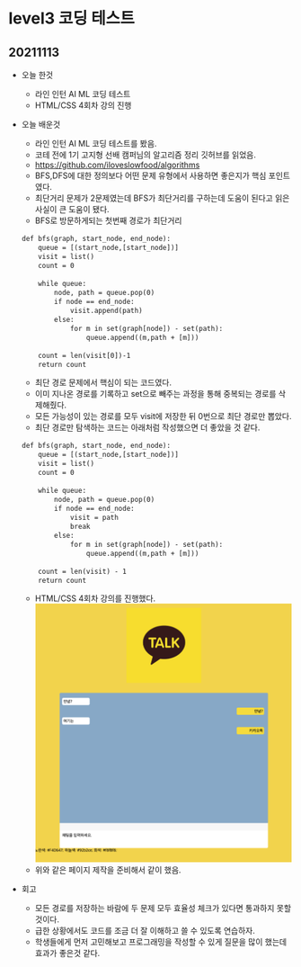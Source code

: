 # level3 코딩 테스트

## 20211113
- 오늘 한것
    - 라인 인턴 AI ML 코딩 테스트
    - HTML/CSS 4회차 강의 진행

- 오늘 배운것
    - 라인 인턴 AI ML 코딩 테스트를 봤음.
    - 코테 전에 1기 고지형 선배 캠퍼님의 알고리즘 정리 깃허브를 읽었음.
    - https://github.com/iloveslowfood/algorithms
    - BFS,DFS에 대한 정의보다 어떤 문제 유형에서 사용하면 좋은지가 핵심 포인트였다.
    - 최단거리 문제가 2문제였는데 BFS가 최단거리를 구하는데 도움이 된다고 읽은 사실이 큰 도움이 됐다.
    - BFS로 방문하게되는 첫번째 경로가 최단거리
    ~~~
    def bfs(graph, start_node, end_node):
        queue = [(start_node,[start_node])]
        visit = list()
        count = 0
        
        while queue:
            node, path = queue.pop(0)
            if node == end_node:
                visit.append(path)
            else:
                for m in set(graph[node]) - set(path):
                    queue.append((m,path + [m]))
            
        count = len(visit[0])-1
        return count
    ~~~
    - 최단 경로 문제에서 핵심이 되는 코드였다.
    - 이미 지나온 경로를 기록하고 set으로 빼주는 과정을 통해 중복되는 경로를 삭제해줬다.
    - 모든 가능성이 있는 경로를 모두 visit에 저장한 뒤 0번으로 최단 경로만 뽑았다.
    - 최단 경로만 탐색하는 코드는 아래처럼 작성했으면 더 좋았을 것 같다.
    ~~~
    def bfs(graph, start_node, end_node):
        queue = [(start_node,[start_node])]
        visit = list()
        count = 0
        
        while queue:
            node, path = queue.pop(0)
            if node == end_node:
                visit = path
                break
            else:
                for m in set(graph[node]) - set(path):
                    queue.append((m,path + [m]))
            
        count = len(visit) - 1
        return count
    ~~~

    - HTML/CSS 4회차 강의를 진행했다.
    ![picture 1](images/a8eb976a836e566afae5a5912abfde16a72256249de269ca2269cf2b829ea336.png)
    - 위와 같은 페이지 제작을 준비해서 같이 했음.


- 회고
    - 모든 경로를 저장하는 바람에 두 문제 모두 효율성 체크가 있다면 통과하지 못할 것이다.
    - 급한 상황에서도 코드를 조금 더 잘 이해하고 쓸 수 있도록 연습하자.
    - 학생들에게 먼저 고민해보고 프로그래밍을 작성할 수 있게 질문을 많이 했는데 효과가 좋은것 같다.
